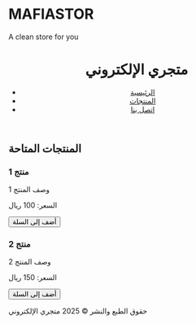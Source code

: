 # MAFIASTOR
A clean store for you 

<!DOCTYPE html>
<html lang="ar">
<head>
    <meta charset="UTF-8">
    <meta name="viewport" content="width=device-width, initial-scale=1.0">
    <title>متجري الإلكتروني</title>
    <link rel="stylesheet" href="styles.css">
</head>
<body>
    <header>
        <h1>متجري الإلكتروني</h1>
        <nav>
            <ul>
                <li><a href="#">الرئيسية</a></li>
                <li><a href="#">المنتجات</a></li>
                <li><a href="#">اتصل بنا</a></li>
            </ul>
        </nav>
    </header>
    <main>
        <section class="products">
            <h2>المنتجات المتاحة</h2>
            <div class="product">
                <h3>منتج 1</h3>
                <p>وصف المنتج 1</p>
                <p>السعر: 100 ريال</p>
                <button onclick="addToCart('منتج 1')">أضف إلى السلة</button>
            </div>
            <div class="product">
                <h3>منتج 2</h3>
                <p>وصف المنتج 2</p>
                <p>السعر: 150 ريال</p>
                <button onclick="addToCart('منتج 2')">أضف إلى السلة</button>
            </div>
        </section>
    </main>
    <footer>
        <p>حقوق الطبع والنشر &copy; 2025 متجري الإلكتروني</p>
    </footer>
    <script src="script.js"></script>
</body>
</html>
